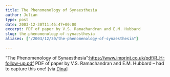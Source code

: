```yaml
---
title: The Phenomenology of Synaesthesia
author: Julian
type: post
date: 2003-12-30T11:46:47+00:00
excerpt: PDF of paper by V.S. Ramachandran and E.M. Hubbard
slug: the-phenomenology-of-synaesthesia 
aliases: ["/2003/12/30/the-phenomenology-of-synaesthesia"]

---
```

&#8220;The Phenomenology of Synaesthesia&#8221;:https://www.imprint.co.uk/pdf/R_H-follow-up.pdf PDF of paper by V.S. Ramachandran and E.M. Hubbard &#8211; had to capture this one! [via [Dina][1]]

 [1]: https://radio.weblogs.com/0121664/ "Conversations with Dina"